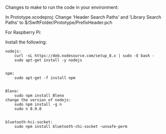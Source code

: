 Changes to make to run the code in your environment:

In Prototype.xcodeproj:
	Change ‘Header Search Paths’ and ‘Library Search Paths’ to
		$<PATH TO SWIFT FOLDER>/SwiftFolder/Prototype/PrefixHeader.pch

For Raspberry Pi:

Install the following:
  
  
	nodejs:
		curl -sL https://deb.nodesource.com/setup_8.x | sudo -E bash -
		sudo apt-get install -y nodejs
	
  
	npm:
		sudo apt-get -f install npm
  
  
	Bleno:
		sudo npm install Bleno
	change the version of nodejs:
		sudo npm install -g n
		sudo n 8.9.0	
  
  
	bluetooth-hci-socket:
		sudo npm install bluetooth-chi-socket —unsafe-perm 
	
